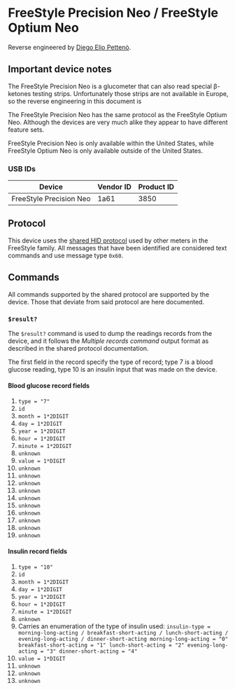 # FreeStyle Precision Neo / FreeStyle Optium Neo

Reverse engineered by [Diego Elio Pettenò](mailto:flameeyes@flameeyes.eu).

## Important device notes

The FreeStyle Precision Neo is a glucometer that can also read special β-ketones
testing strips. Unfortunately those strips are not available in Europe, so the
reverse engineering in this document is

The FreeStyle Precision Neo has the same protocol as the FreeStyle Optium
Neo. Although the devices are very much alike they appear to have different
feature sets.

FreeStyle Precision Neo is only available within the United States, while
FreeStyle Optium Neo is only available outside of the United States.

### USB IDs

| Device                  | Vendor ID | Product ID |
| ---                     | ---       | ---        |
| FreeStyle Precision Neo | 1a61      | 3850       |

## Protocol

This device uses the [shared HID protocol](shared-hid-protocol) used by other
meters in the FreeStyle family. All messages that have been identified are
considered text commands and use message type `0x60`.

## Commands

All commands supported by the shared protocol are supported by the device. Those
that deviate from said protocol are here documented.

### `$result?`

The `$result?` command is used to dump the readings records from the device, and
it follows the *Multiple records command* output format as described in the
shared protocol documentation.

The first field in the record specify the type of record; type 7 is a blood
glucose reading, type 10 is an insulin input that was made on the device.

#### Blood glucose record fields

  1. `type = "7"`
  2. `id`
  3. `month = 1*2DIGIT`
  4. `day = 1*2DIGIT`
  5. `year = 1*2DIGIT`
  6. `hour = 1*2DIGIT`
  7. `minute = 1*2DIGIT`
  8. `unknown`
  9. `value = 1*DIGIT`
  10. `unknown`
  11. `unknown`
  12. `unknown`
  13. `unknown`
  14. `unknown`
  15. `unknown`
  16. `unknown`
  17. `unknown`
  18. `unknown`
  19. `unknown`

#### Insulin record fields

  1. `type = "10"`
  2. `id`
  3. `month = 1*2DIGIT`
  4. `day = 1*2DIGIT`
  5. `year = 1*2DIGIT`
  6. `hour = 1*2DIGIT`
  7. `minute = 1*2DIGIT`
  8. `unknown`
  9.  Carries an enumeration of the type of insulin used:
     ```
     insulin-type = morning-long-acting / breakfast-short-acting /
                    lunch-short-acting / evening-long-acting /
                    dinner-short-acting
     morning-long-acting = "0"
     breakfast-short-acting = "1"
     lunch-short-acting = "2"
     evening-long-acting = "3"
     dinner-short-acting = "4"
     ```
  10. `value = 1*DIGIT`
  11. `unknown`
  12. `unknown`
  13. `unknown`
